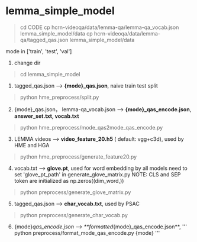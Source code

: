 # lemma_simple_model

>cd CODE 
   cp hcrn-videoqa/data/lemma-qa/lemma-qa_vocab.json  lemma_simple_model/data
   cp hcrn-videoqa/data/lemma-qa/tagged_qas.json  lemma_simple_model/data


mode in ['train', 'test', 'val']
1. change dir
> cd lemma_simple_model

1. tagged_qas.json --> **{mode}_qas.json**, naive train test split
> python hme_preprocess/split.py 

2. {mode}_qas.json， lemma-qa_vocab.json --> **{mode}_qas_encode.json**, **answer_set.txt, vocab.txt**
> python hme_preprocess/mode_qas2mode_qas_encode.py

3. LEMMA videos --> **video_feature_20.h5** ( default: vgg+c3d), used by HME and HGA
> python hme_preprocess/generate_feature20.py

4.  vocab.txt --> **glove.pt**, used for word embedding by all models
need to set 'glove_pt_path' in generate_glove_matrix.py
NOTE: CLS and SEP token are initialized as np.zeros((dim_word,))
> python preprocess/generate_glove_matrix.py

5. tagged_qas.json --> **char_vocab.txt**, used by PSAC
> python preprocess/generate_char_vocab.py

6. {mode}_qas_encode.json --> **formatted_{mode}_qas_encode.json**, 
''' python preprocess/format_mode_qas_encode.py {mode} '''





